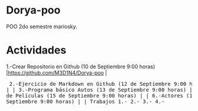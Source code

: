 # Dorya-poo
POO 2do semestre mariosky.
# Actividades # 
 1.-Crear Repositorio en Github (10 de Septiembre 9:00 horas) |https://github.com/M3D1N4/Dorya-poo | <pre>
 2.-Ejercicio de Markdown en Github (12 de Septiembre 9:00 horas) |   |
 3.-Programa básico Autos (13 de Septiembre 9:00 horas)   |   |
 4.-Lista de Películas (15 de Septiembre 9:00 horas)     |    |
 6.-Actores (16 de Septiembre 9:00 horas)   | |
Trabajos
 1.-
 2.-
 3.-
 4.-
